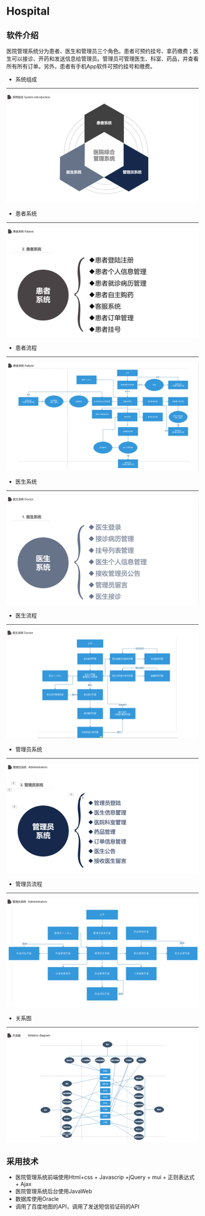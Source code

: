 # Hospital #
 

## 软件介绍 ##
  医院管理系统分为患者、医生和管理员三个角色。患者可预约挂号、拿药缴费；医生可以接诊、开药和发送信息给管理员。管理员可管理医生、科室、药品，并查看所有所有订单。另外，患者有手机App软件可预约挂号和缴费。
- 系统组成
---
![系统组成](https://github.com/1359029494/Hospital/raw/master/images/1.png)
- 患者系统
---
![患者系统](https://github.com/1359029494/Hospital/raw/master/images/2.png)
- 患者流程
---
![患者流程](https://github.com/1359029494/Hospital/raw/master/images/3.png)
- 医生系统
---
![医生系统](https://github.com/1359029494/Hospital/raw/master/images/4.png)
- 医生流程
---
![医生流程](https://github.com/1359029494/Hospital/raw/master/images/5.png)
- 管理员系统
---
![管理员系统](https://github.com/1359029494/Hospital/raw/master/images/6.png)
- 管理员流程
---
![管理员流程](https://github.com/1359029494/Hospital/raw/master/images/7.png)
- 关系图
---
![管理员流程](https://github.com/1359029494/Hospital/raw/master/images/8.png)

## 采用技术 ##
- 医院管理系统前端使用Html+css + Javascrip +jQuery + mui + 正则表达式 + Ajax
- 医院管理系统后台使用JavaWeb
- 数据库使用Oracle
- 调用了百度地图的API，调用了发送短信验证码的API
